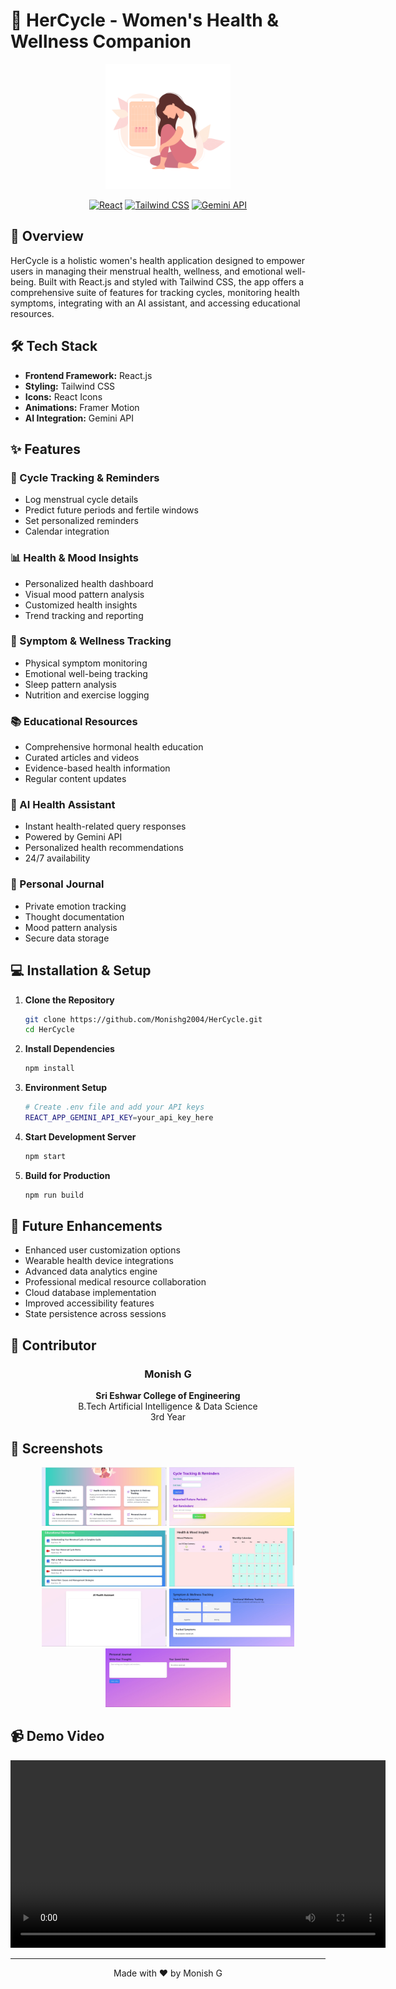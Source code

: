 # 🌸 HerCycle - Women's Health & Wellness Companion

<div align="center">
  <img src="public/logo.png" alt="HerCycle Logo" width="200"/>
  
  [![React](https://img.shields.io/badge/React-20232A?style=for-the-badge&logo=react&logoColor=61DAFB)](https://reactjs.org/)
  [![Tailwind CSS](https://img.shields.io/badge/Tailwind_CSS-38B2AC?style=for-the-badge&logo=tailwind-css&logoColor=white)](https://tailwindcss.com/)
  [![Gemini API](https://img.shields.io/badge/Gemini-API-blue?style=for-the-badge)](https://gemini.google.com/)
</div>

## 🌟 Overview

HerCycle is a holistic women's health application designed to empower users in managing their menstrual health, wellness, and emotional well-being. Built with React.js and styled with Tailwind CSS, the app offers a comprehensive suite of features for tracking cycles, monitoring health symptoms, integrating with an AI assistant, and accessing educational resources.

## 🛠️ Tech Stack

- **Frontend Framework:** React.js
- **Styling:** Tailwind CSS
- **Icons:** React Icons
- **Animations:** Framer Motion
- **AI Integration:** Gemini API

## ✨ Features

### 📅 Cycle Tracking & Reminders
- Log menstrual cycle details
- Predict future periods and fertile windows
- Set personalized reminders
- Calendar integration

### 📊 Health & Mood Insights
- Personalized health dashboard
- Visual mood pattern analysis
- Customized health insights
- Trend tracking and reporting

### 🎯 Symptom & Wellness Tracking
- Physical symptom monitoring
- Emotional well-being tracking
- Sleep pattern analysis
- Nutrition and exercise logging

### 📚 Educational Resources
- Comprehensive hormonal health education
- Curated articles and videos
- Evidence-based health information
- Regular content updates

### 🤖 AI Health Assistant
- Instant health-related query responses
- Powered by Gemini API
- Personalized health recommendations
- 24/7 availability

### 📔 Personal Journal
- Private emotion tracking
- Thought documentation
- Mood pattern analysis
- Secure data storage

## 💻 Installation & Setup

1. **Clone the Repository**
   ```bash
   git clone https://github.com/Monishg2004/HerCycle.git
   cd HerCycle
   ```

2. **Install Dependencies**
   ```bash
   npm install
   ```

3. **Environment Setup**
   ```bash
   # Create .env file and add your API keys
   REACT_APP_GEMINI_API_KEY=your_api_key_here
   ```

4. **Start Development Server**
   ```bash
   npm start
   ```

5. **Build for Production**
   ```bash
   npm run build
   ```

## 🚀 Future Enhancements

- Enhanced user customization options
- Wearable health device integrations
- Advanced data analytics engine
- Professional medical resource collaboration
- Cloud database implementation
- Improved accessibility features
- State persistence across sessions

## 👥 Contributor

<div align="center">

### Monish G
**Sri Eshwar College of Engineering**  
B.Tech Artificial Intelligence & Data Science  
3rd Year
</div>

## 📱 Screenshots

<div align="center">
<img src="Images/Home page.jpg" alt="Home Page" width="200"/>
<img src="Images/Cycle Tracking.jpg" alt="Cycle Tracking" width="200"/>
<img src="Images/Education Resource.jpg" alt="Education Resource" width="200"/>
<img src="Images/Health and Mood.jpg" alt="Health and Mood" width="200"/>
<img src="Images/Health Assist.jpg" alt="Health Assist" width="200"/>
<img src="Images/Symptom and Wellness Tracking.jpg" alt="Symptom and Wellness Tracking" width="200"/>
<img src="Images/Personal Journal.jpg" alt="Personal Journal" width="200"/>
</div>

## 📹 Demo Video

<div align="center">
<video src="https://youtu.be/DExpMPD48BM" controls width="600">
Your browser does not support the video tag.
</video>
</div>

---
<div align="center">
  Made with ❤️ by Monish G
</div>
